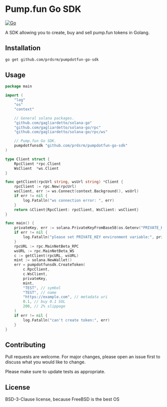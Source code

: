 # Pump.fun Go SDK

[![Go](https://img.shields.io/badge/Go-%2300ADD8.svg?&logo=go&logoColor=white)](#)

A SDK allowing you to create, buy and sell pump.fun tokens in Golang.

## Installation

```bash
go get github.com/prdsrm/pumpdotfun-go-sdk
```

## Usage

```go
package main

import (
	"log"
    "os"
	"context"

	// General solana packages.
	"github.com/gagliardetto/solana-go"
	"github.com/gagliardetto/solana-go/rpc"
	"github.com/gagliardetto/solana-go/rpc/ws"

	// Pump.fun Go SDK.
	pumpdotfunsdk "github.com/prdsrm/pumpdotfun-go-sdk"
)

type Client struct {
	RpcClient *rpc.Client
	WsClient  *ws.Client
}

func getClient(rpcUrl string, wsUrl string) *Client {
	rpcClient := rpc.New(rpcUrl)
	wsClient, err := ws.Connect(context.Background(), wsUrl)
	if err != nil {
		log.Fatalln("ws connection error: ", err)
	}
	return &Client{RpcClient: rpcClient, WsClient: wsClient}
}

func main() {
	privateKey, err := solana.PrivateKeyFromBase58(os.Getenv("PRIVATE_KEY"))
	if err != nil {
		log.Fatalln("please set PRIVATE_KEY environment variable:", privateKey)
	}
	rpcURL := rpc.MainNetBeta_RPC
	wsURL := rpc.MainNetBeta_WS
	c := getClient(rpcURL, wsURL)
	mint := solana.NewWallet()
	err = pumpdotfunsdk.CreateToken(
		c.RpcClient,
		c.WsClient,
		privateKey,
		mint,
		"TEST", // symbol
		"TEST", // name
		"https://example.com", // metadata uri
		0.1, // buy 0.1 SOL
		200, // 2% slippage
	)
	if err != nil {
		log.Fatalln("can't create token:", err)
	}
}
```

## Contributing

Pull requests are welcome. For major changes, please open an issue first to discuss what you would like to change.

Please make sure to update tests as appropriate.

## License

BSD-3-Clause license, because FreeBSD is the best OS